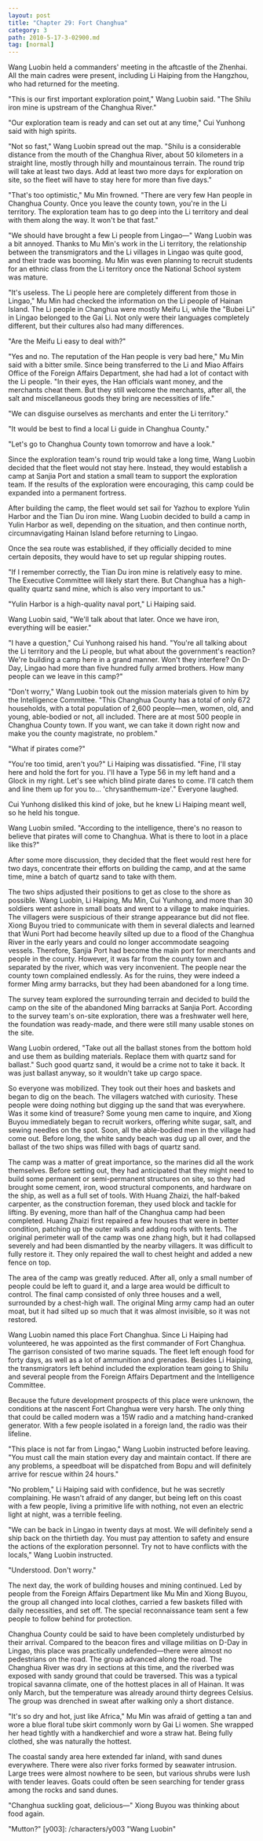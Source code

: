 ```yaml
---
layout: post
title: "Chapter 29: Fort Changhua"
category: 3
path: 2010-5-17-3-02900.md
tag: [normal]
---
```


Wang Luobin held a commanders' meeting in the aftcastle of the Zhenhai. All the main cadres were present, including Li Haiping from the Hangzhou, who had returned for the meeting.

"This is our first important exploration point," Wang Luobin said. "The Shilu iron mine is upstream of the Changhua River."

"Our exploration team is ready and can set out at any time," Cui Yunhong said with high spirits.

"Not so fast," Wang Luobin spread out the map. "Shilu is a considerable distance from the mouth of the Changhua River, about 50 kilometers in a straight line, mostly through hilly and mountainous terrain. The round trip will take at least two days. Add at least two more days for exploration on site, so the fleet will have to stay here for more than five days."

"That's too optimistic," Mu Min frowned. "There are very few Han people in Changhua County. Once you leave the county town, you're in the Li territory. The exploration team has to go deep into the Li territory and deal with them along the way. It won't be that fast."

"We should have brought a few Li people from Lingao—" Wang Luobin was a bit annoyed. Thanks to Mu Min's work in the Li territory, the relationship between the transmigrators and the Li villages in Lingao was quite good, and their trade was booming. Mu Min was even planning to recruit students for an ethnic class from the Li territory once the National School system was mature.

"It's useless. The Li people here are completely different from those in Lingao," Mu Min had checked the information on the Li people of Hainan Island. The Li people in Changhua were mostly Meifu Li, while the "Bubei Li" in Lingao belonged to the Gai Li. Not only were their languages completely different, but their cultures also had many differences.

"Are the Meifu Li easy to deal with?"

"Yes and no. The reputation of the Han people is very bad here," Mu Min said with a bitter smile. Since being transferred to the Li and Miao Affairs Office of the Foreign Affairs Department, she had had a lot of contact with the Li people. "In their eyes, the Han officials want money, and the merchants cheat them. But they still welcome the merchants, after all, the salt and miscellaneous goods they bring are necessities of life."

"We can disguise ourselves as merchants and enter the Li territory."

"It would be best to find a local Li guide in Changhua County."

"Let's go to Changhua County town tomorrow and have a look."

Since the exploration team's round trip would take a long time, Wang Luobin decided that the fleet would not stay here. Instead, they would establish a camp at Sanjia Port and station a small team to support the exploration team. If the results of the exploration were encouraging, this camp could be expanded into a permanent fortress.

After building the camp, the fleet would set sail for Yazhou to explore Yulin Harbor and the Tian Du iron mine. Wang Luobin decided to build a camp in Yulin Harbor as well, depending on the situation, and then continue north, circumnavigating Hainan Island before returning to Lingao.

Once the sea route was established, if they officially decided to mine certain deposits, they would have to set up regular shipping routes.

"If I remember correctly, the Tian Du iron mine is relatively easy to mine. The Executive Committee will likely start there. But Changhua has a high-quality quartz sand mine, which is also very important to us."

"Yulin Harbor is a high-quality naval port," Li Haiping said.

Wang Luobin said, "We'll talk about that later. Once we have iron, everything will be easier."

"I have a question," Cui Yunhong raised his hand. "You're all talking about the Li territory and the Li people, but what about the government's reaction? We're building a camp here in a grand manner. Won't they interfere? On D-Day, Lingao had more than five hundred fully armed brothers. How many people can we leave in this camp?"

"Don't worry," Wang Luobin took out the mission materials given to him by the Intelligence Committee. "This Changhua County has a total of only 672 households, with a total population of 2,600 people—men, women, old, and young, able-bodied or not, all included. There are at most 500 people in Changhua County town. If you want, we can take it down right now and make you the county magistrate, no problem."

"What if pirates come?"

"You're too timid, aren't you?" Li Haiping was dissatisfied. "Fine, I'll stay here and hold the fort for you. I'll have a Type 56 in my left hand and a Glock in my right. Let's see which blind pirate dares to come. I'll catch them and line them up for you to... 'chrysanthemum-ize'." Everyone laughed.

Cui Yunhong disliked this kind of joke, but he knew Li Haiping meant well, so he held his tongue.

Wang Luobin smiled. "According to the intelligence, there's no reason to believe that pirates will come to Changhua. What is there to loot in a place like this?"

After some more discussion, they decided that the fleet would rest here for two days, concentrate their efforts on building the camp, and at the same time, mine a batch of quartz sand to take with them.

The two ships adjusted their positions to get as close to the shore as possible. Wang Luobin, Li Haiping, Mu Min, Cui Yunhong, and more than 30 soldiers went ashore in small boats and went to a village to make inquiries. The villagers were suspicious of their strange appearance but did not flee. Xiong Buyou tried to communicate with them in several dialects and learned that Wuni Port had become heavily silted up due to a flood of the Changhua River in the early years and could no longer accommodate seagoing vessels. Therefore, Sanjia Port had become the main port for merchants and people in the county. However, it was far from the county town and separated by the river, which was very inconvenient. The people near the county town complained endlessly. As for the ruins, they were indeed a former Ming army barracks, but they had been abandoned for a long time.

The survey team explored the surrounding terrain and decided to build the camp on the site of the abandoned Ming barracks at Sanjia Port. According to the survey team's on-site exploration, there was a freshwater well here, the foundation was ready-made, and there were still many usable stones on the site.

Wang Luobin ordered, "Take out all the ballast stones from the bottom hold and use them as building materials. Replace them with quartz sand for ballast." Such good quartz sand, it would be a crime not to take it back. It was just ballast anyway, so it wouldn't take up cargo space.

So everyone was mobilized. They took out their hoes and baskets and began to dig on the beach. The villagers watched with curiosity. These people were doing nothing but digging up the sand that was everywhere. Was it some kind of treasure? Some young men came to inquire, and Xiong Buyou immediately began to recruit workers, offering white sugar, salt, and sewing needles on the spot. Soon, all the able-bodied men in the village had come out. Before long, the white sandy beach was dug up all over, and the ballast of the two ships was filled with bags of quartz sand.

The camp was a matter of great importance, so the marines did all the work themselves. Before setting out, they had anticipated that they might need to build some permanent or semi-permanent structures on site, so they had brought some cement, iron, wood structural components, and hardware on the ship, as well as a full set of tools. With Huang Zhaizi, the half-baked carpenter, as the construction foreman, they used block and tackle for lifting. By evening, more than half of the Changhua camp had been completed. Huang Zhaizi first repaired a few houses that were in better condition, patching up the outer walls and adding roofs with tents. The original perimeter wall of the camp was one zhang high, but it had collapsed severely and had been dismantled by the nearby villagers. It was difficult to fully restore it. They only repaired the wall to chest height and added a new fence on top.

The area of the camp was greatly reduced. After all, only a small number of people could be left to guard it, and a large area would be difficult to control. The final camp consisted of only three houses and a well, surrounded by a chest-high wall. The original Ming army camp had an outer moat, but it had silted up so much that it was almost invisible, so it was not restored.

Wang Luobin named this place Fort Changhua. Since Li Haiping had volunteered, he was appointed as the first commander of Fort Changhua. The garrison consisted of two marine squads. The fleet left enough food for forty days, as well as a lot of ammunition and grenades. Besides Li Haiping, the transmigrators left behind included the exploration team going to Shilu and several people from the Foreign Affairs Department and the Intelligence Committee.

Because the future development prospects of this place were unknown, the conditions at the nascent Fort Changhua were very harsh. The only thing that could be called modern was a 15W radio and a matching hand-cranked generator. With a few people isolated in a foreign land, the radio was their lifeline.

"This place is not far from Lingao," Wang Luobin instructed before leaving. "You must call the main station every day and maintain contact. If there are any problems, a speedboat will be dispatched from Bopu and will definitely arrive for rescue within 24 hours."

"No problem," Li Haiping said with confidence, but he was secretly complaining. He wasn't afraid of any danger, but being left on this coast with a few people, living a primitive life with nothing, not even an electric light at night, was a terrible feeling.

"We can be back in Lingao in twenty days at most. We will definitely send a ship back on the thirtieth day. You must pay attention to safety and ensure the actions of the exploration personnel. Try not to have conflicts with the locals," Wang Luobin instructed.

"Understood. Don't worry."

The next day, the work of building houses and mining continued. Led by people from the Foreign Affairs Department like Mu Min and Xiong Buyou, the group all changed into local clothes, carried a few baskets filled with daily necessities, and set off. The special reconnaissance team sent a few people to follow behind for protection.

Changhua County could be said to have been completely undisturbed by their arrival. Compared to the beacon fires and village militias on D-Day in Lingao, this place was practically undefended—there were almost no pedestrians on the road. The group advanced along the road. The Changhua River was dry in sections at this time, and the riverbed was exposed with sandy ground that could be traversed. This was a typical tropical savanna climate, one of the hottest places in all of Hainan. It was only March, but the temperature was already around thirty degrees Celsius. The group was drenched in sweat after walking only a short distance.

"It's so dry and hot, just like Africa," Mu Min was afraid of getting a tan and wore a blue floral tube skirt commonly worn by Gai Li women. She wrapped her head tightly with a handkerchief and wore a straw hat. Being fully clothed, she was naturally the hottest.

The coastal sandy area here extended far inland, with sand dunes everywhere. There were also river forks formed by seawater intrusion. Large trees were almost nowhere to be seen, but various shrubs were lush with tender leaves. Goats could often be seen searching for tender grass among the rocks and sand dunes.

"Changhua suckling goat, delicious—" Xiong Buyou was thinking about food again.

"Mutton?"
[y003]: /characters/y003 "Wang Luobin"